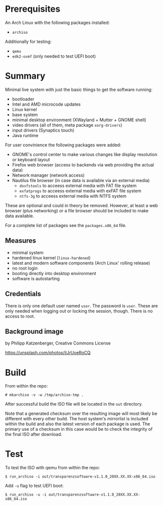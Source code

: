 # Prerequisites

An Arch Linux with the following packages installed:

* `archiso`

Additionally for testing:

* `qemu`
* `edk2-ovmf` (only needed to test UEFI boot)

# Summary

Minimal live system with just the basic things to get the software running:

* bootloader
* Intel and AMD microcode updates
* Linux kernel
* base system
* minimal desktop environment (XWayland + Mutter + GNOME shell)
* video drivers (all of them, meta package `xorg-drivers`)
* input drivers (Synaptics touch)
* Java runtime

For user convinience the following packages were added:

* GNOME's control center to make various changes like display resolution or keyboard layout
* Firefox web browser (access to backends via web providing the actual data)
* Network manager (network access)
* Nautilus file browser (in case data is available via an external media)
    * `dosfstools` to acceess external media with FAT file system
    * `exfatprogs` to acceess external media with exFAT file system
    * `ntfs-3g` to acceess external media with NTFS system

These are optional and could in theory be removed. However, at least a web browser (plus networking) or a file browser should be included to make data available.

For a complete list of packages see the `packages.x86_64` file.

## Measures

* minimal system
* hardened linux kernel (`linux-hardened`)
* latest and modern software components (Arch Linux' rolling release)
* no root login
* booting directly into desktop environment
* software is autostarting

## Credentials

There is only one default user named `user`. The password is `user`. These are only needed when logging out or locking the session, though. There is no access to root.

## Background image

by Philipp Katzenberger, Creative Commons License

https://unsplash.com/photos/iIJrUoeRoCQ

# Build

From within the repo:

```
# mkarchiso -v -w /tmp/archiso-tmp .
```

After successful build the ISO file will be located in the `out` directory.

Note that a generated checksum over the resulting image will most likely be different with every other build. The host system's mirrorlist is included within the build and also the latest version of each package is used. The primary use of a checksum in this case would be to check the integrity of the final ISO after download.

# Test

To test the ISO with qemu from within the repo:

```
$ run_archiso -i out/transparenzsoftware-v1.1.0_20XX.XX.XX-x86_64.iso
```

Add `-u` flag to test UEFI boot:

```
$ run_archiso -u -i out/transparenzsoftware-v1.1.0_20XX.XX.XX-x86_64.iso
```

